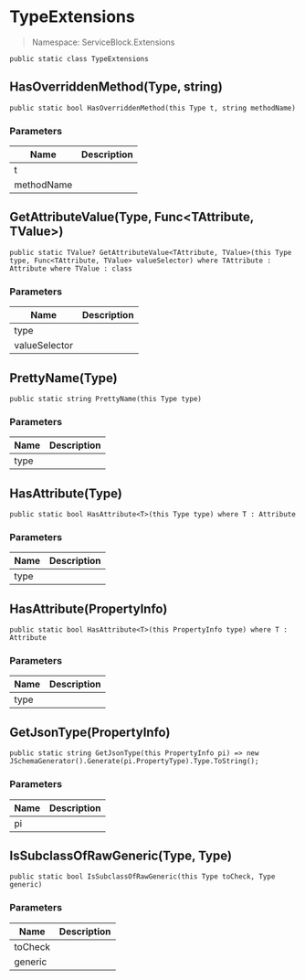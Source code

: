 TypeExtensions
======
> Namespace: ServiceBlock.Extensions




```
public static class TypeExtensions
```






HasOverriddenMethod(Type, string)
------

```
public static bool HasOverriddenMethod(this Type t, string methodName)
```
### Parameters
Name | Description
--- | ---
t | 
methodName | 




GetAttributeValue(Type, Func<TAttribute, TValue>)
------

```
public static TValue? GetAttributeValue<TAttribute, TValue>(this Type type, Func<TAttribute, TValue> valueSelector) where TAttribute : Attribute where TValue : class
```
### Parameters
Name | Description
--- | ---
type | 
valueSelector | 




PrettyName(Type)
------

```
public static string PrettyName(this Type type)
```
### Parameters
Name | Description
--- | ---
type | 




HasAttribute(Type)
------

```
public static bool HasAttribute<T>(this Type type) where T : Attribute
```
### Parameters
Name | Description
--- | ---
type | 




HasAttribute(PropertyInfo)
------

```
public static bool HasAttribute<T>(this PropertyInfo type) where T : Attribute
```
### Parameters
Name | Description
--- | ---
type | 




GetJsonType(PropertyInfo)
------

```
public static string GetJsonType(this PropertyInfo pi) => new JSchemaGenerator().Generate(pi.PropertyType).Type.ToString();
```
### Parameters
Name | Description
--- | ---
pi | 




IsSubclassOfRawGeneric(Type, Type)
------

```
public static bool IsSubclassOfRawGeneric(this Type toCheck, Type generic)
```
### Parameters
Name | Description
--- | ---
toCheck | 
generic | 




